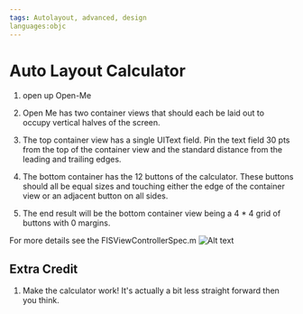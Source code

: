 ```yaml
---
tags: Autolayout, advanced, design
languages:objc
---
```


# Auto Layout Calculator

  1. open up Open-Me
  2. Open Me has two container views that should each be laid out to occupy vertical halves of the screen.  
  3. The top container view has a single UIText field.  Pin the text field 30 pts from the top of the container view and the standard distance from the leading and trailing edges.
  4. The bottom container has the 12 buttons of the calculator.  These buttons should all be equal sizes and touching either the edge of the container view or an adjacent button on all sides.  

  5.  The end result will be the bottom container view being a 4 * 4 grid of buttons with 0 margins.

  For more details see the FISViewControllerSpec.m
  ![Alt text](screenshot.jpg?raw=true "Optional Title")
## Extra Credit

  1. Make the calculator work! It's actually a bit less straight forward then
     you think.
